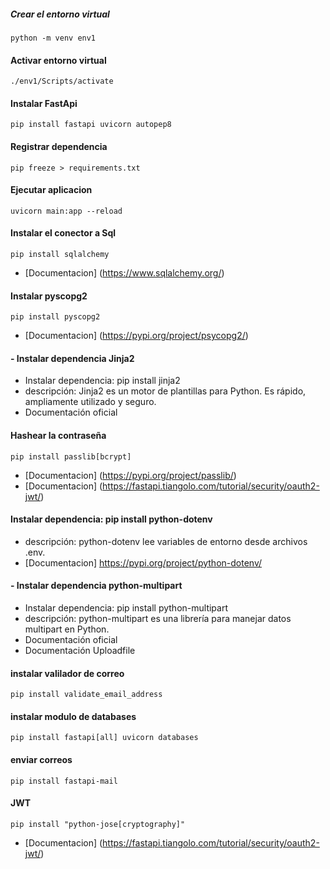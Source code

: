 
##### Crear el entorno virtual

`python -m venv env1`

#### Activar entorno virtual

`./env1/Scripts/activate`

#### Instalar FastApi

`pip install fastapi uvicorn autopep8`

#### Registrar dependencia
`pip freeze > requirements.txt`

#### Ejecutar aplicacion

`uvicorn main:app --reload`

#### Instalar el conector a Sql

`pip install sqlalchemy `
* [Documentacion] (https://www.sqlalchemy.org/)

#### Instalar pyscopg2

`pip install pyscopg2`
* [Documentacion] (https://pypi.org/project/psycopg2/)


#### - Instalar dependencia Jinja2
* Instalar dependencia: pip install jinja2
* descripción: Jinja2 es un motor de plantillas para Python. Es rápido, ampliamente utilizado y seguro.
* Documentación oficial


#### Hashear la contraseña
`pip install passlib[bcrypt]`
* [Documentacion] (https://pypi.org/project/passlib/)
* [Documentacion] (https://fastapi.tiangolo.com/tutorial/security/oauth2-jwt/)

#### Instalar dependencia: pip install python-dotenv
* descripción: python-dotenv lee variables de entorno desde archivos .env.
* [Documentacion] https://pypi.org/project/python-dotenv/

#### - Instalar dependencia python-multipart
* Instalar dependencia: pip install python-multipart
* descripción: python-multipart es una librería para manejar datos multipart en Python.
* Documentación oficial
* Documentación Uploadfile
#### instalar valilador de correo 

`pip install validate_email_address`

#### instalar modulo de databases
`pip install fastapi[all] uvicorn databases`

#### enviar correos 

`pip install fastapi-mail`

#### JWT

`pip install "python-jose[cryptography]"`

* [Documentacion] (https://fastapi.tiangolo.com/tutorial/security/oauth2-jwt/)